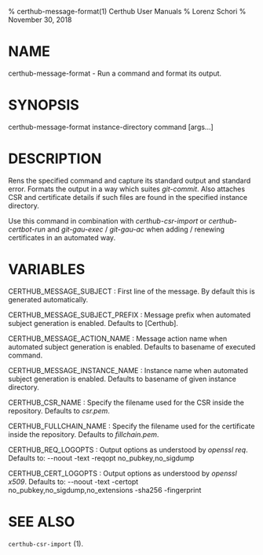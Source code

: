% certhub-message-format(1) Certhub User Manuals
% Lorenz Schori
% November 30, 2018

# NAME

certhub-message-format - Run a command and format its output.

# SYNOPSIS

certhub-message-format instance-directory command [args...]

# DESCRIPTION

Rens the specified command and capture its standard output and standard error.
Formats the output in a way which suites *git-commit*. Also attaches CSR and
certificate details if such files are found in the specified instance
directory.

Use this command in combination with *certhub-csr-import* or
*certhub-certbot-run* and *git-gau-exec* / *git-gau-ac* when adding / renewing
certificates in an automated way.


# VARIABLES

CERTHUB\_MESSAGE\_SUBJECT
:   First line of the message. By default this is generated automatically.

CERTHUB\_MESSAGE\_SUBJECT\_PREFIX
:   Message prefix when automated subject generation is enabled. Defaults to
    [Certhub].

CERTHUB\_MESSAGE\_ACTION\_NAME
:   Message action name when automated subject generation is enabled. Defaults
    to basename of executed command.

CERTHUB\_MESSAGE\_INSTANCE\_NAME
:   Instance name when automated subject generation is enabled. Defaults
    to basename of given instance directory.

CERTHUB\_CSR\_NAME
:   Specify the filename used for the CSR inside the repository. Defaults to
    *csr.pem*.

CERTHUB\_FULLCHAIN\_NAME
:   Specify the filename used for the certificate inside the repository.
    Defaults to *fillchain.pem*.

CERTHUB\_REQ\_LOGOPTS
:   Output options as understood by *openssl req*. Defaults to: --noout -text
    -reqopt no\_pubkey,no\_sigdump

CERTHUB\_CERT\_LOGOPTS
:   Output options as understood by *openssl x509*. Defaults to: --noout -text
    -certopt no\_pubkey,no\_sigdump,no\_extensions -sha256 -fingerprint


# SEE ALSO

`certhub-csr-import` (1).

